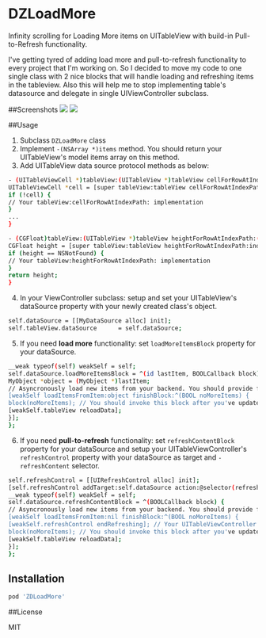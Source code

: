 # DZLoadMore
Infinity scrolling for Loading More items on UITableView with build-in Pull-to-Refresh functionality.

I've getting tyred of adding load more and pull-to-refresh functionality to every project that I'm working on. So I decided to move my code to one single class with 2 nice blocks that will handle loading and refreshing items in the tableview. Also this will help me to stop implementing table's datasource and delegate in single UIViewController subclass.

##Screenshots
<img src=http://i.imgur.com/zQEjGhFl.png> 
<img src=http://i.imgur.com/nbWyMH2l.png>

##Usage

1. Subclass `DZLoadMore` class
2. Implement `-(NSArray *)items` method. You should return your UITableView's model items array on this method.
3. Add UITableView data source protocol methods as below:
```sh
- (UITableViewCell *)tableView:(UITableView *)tableView cellForRowAtIndexPath:(NSIndexPath *)indexPath {
UITableViewCell *cell = [super tableView:tableView cellForRowAtIndexPath:indexPath];
if (!cell) {
// Your tableView:cellForRowAtIndexPath: implementation
}
...
}

- (CGFloat)tableView:(UITableView *)tableView heightForRowAtIndexPath:(NSIndexPath *)indexPath {
CGFloat height = [super tableView:tableView heightForRowAtIndexPath:indexPath];
if (height == NSNotFound) {
// Your tableView:heightForRowAtIndexPath: implementation
}
return height;
}
```
4. In your ViewController subclass: setup and set your UITableView's dataSource property with your newly created class's object.
```sh
self.dataSource = [[MyDataSource alloc] init];
self.tableView.dataSource      = self.dataSource;
```
5. If you need **load more** functionality: set `loadMoreItemsBlock` property for your dataSource.
```sh
__weak typeof(self) weakSelf = self;
self.dataSource.loadMoreItemsBlock = ^(id lastItem, BOOLCallback block) {
MyObject *object = (MyObject *)lastItem;
// Asyncronously load new items from your backend. You should provide fininsh block that should have BOOL value indicating if server doesn't have any more items to load
[weakSelf loadItemsFromItem:object finishBlock:^(BOOL noMoreItems) {
block(noMoreItems); // You should invoke this block after you've updated your dataSource with new values
[weakSelf.tableView reloadData];
}];
};
```
6. If you need **pull-to-refresh** functionality: set `refreshContentBlock` property for your dataSource and setup your UITableViewController's `refreshControl` property with your dataSource as target and `-refreshContent` selector.
```sh
self.refreshControl = [[UIRefreshControl alloc] init];
[self.refreshControl addTarget:self.dataSource action:@selector(refreshContent) forControlEvents:UIControlEventValueChanged];
__weak typeof(self) weakSelf = self;
self.dataSource.refreshContentBlock = ^(BOOLCallback block) {
// Asyncronously load new items from your backend. You should provide fininsh block that should have BOOL value indicating if server doesn't have any more items to load
[weakSelf loadItemsFromItem:nil finishBlock:^(BOOL noMoreItems) {
[weakSelf.refreshControl endRefreshing]; // Your UITableViewController responsible for invoking -endRefreshing method or UIRefreshControl
block(noMoreItems); // You should invoke this block after you've updated your dataSource with new values
[weakSelf.tableView reloadData];
}];
};
```

## Installation

```sh
pod 'ZDLoadMore'
```

##License

MIT